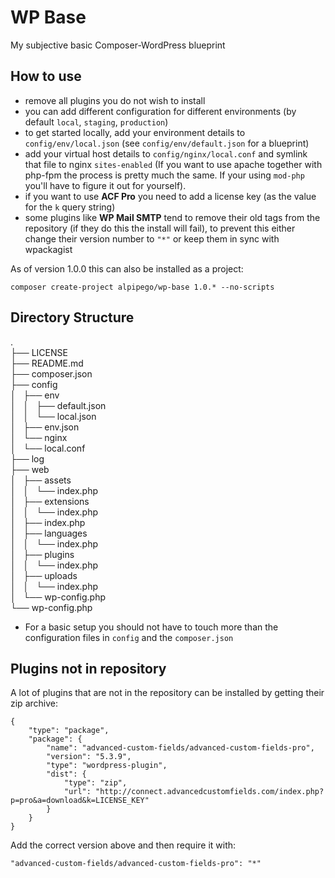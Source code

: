 # WP Base
My subjective basic Composer-WordPress blueprint

## How to use 

* remove all plugins you do not wish to install
* you can add different configuration for different environments (by default `local`, `staging`, `production`)
* to get started locally, add your environment details to `config/env/local.json` (see `config/env/default.json` for a blueprint)
* add your virtual host details to `config/nginx/local.conf` and symlink that file to nginx `sites-enabled` (If you want to use apache together with php-fpm the process is pretty much the same. If your using `mod-php` you'll have to figure it out for yourself).
* if you want to use **ACF Pro** you need to add a license key (as the value for the `k` query string)
* some plugins like **WP Mail SMTP** tend to remove their old tags from the repository (if they do this the install will fail), to prevent this either change their version number to `"*"` or keep them in sync with wpackagist 

As of version 1.0.0 this can also be installed as a project:

```
composer create-project alpipego/wp-base 1.0.* --no-scripts
```

## Directory Structure

.  
├── LICENSE  
├── README.md  
├── composer.json  
├── config  
│   ├── env  
│   │   ├── default.json  
│   │   └── local.json  
│   ├── env.json  
│   └── nginx  
│       └── local.conf  
├── log  
├── web  
│   ├── assets  
│   │   └── index.php  
│   ├── extensions  
│   │   └── index.php  
│   ├── index.php  
│   ├── languages  
│   │   └── index.php  
│   ├── plugins  
│   │   └── index.php  
│   ├── uploads  
│   │   └── index.php  
│   └── wp-config.php  
└── wp-config.php  

* For a basic setup you should not have to touch more than the configuration files in `config` and the `composer.json`

## Plugins not in repository

A lot of plugins that are not in the repository can be installed by getting their zip archive:

```
{
    "type": "package",
    "package": {
        "name": "advanced-custom-fields/advanced-custom-fields-pro",
        "version": "5.3.9",
        "type": "wordpress-plugin",
        "dist": {
            "type": "zip",
            "url": "http://connect.advancedcustomfields.com/index.php?p=pro&a=download&k=LICENSE_KEY"
        }
    }
}
```

Add the correct version above and then require it with:

```
"advanced-custom-fields/advanced-custom-fields-pro": "*"
```

